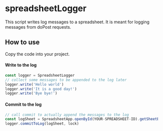# spreadsheetLogger
This script writes log messages to a spreadsheet. It is meant for logging messages from doPost requests.


## How to use
Copy the code into your project.

#### Write to the log
```javascript
const logger = SpreadsheetLogger
// collect some messages to be appended to the log later
logger.write('Hello world')
logger.write('It is a good day!')
logger.write('Bye bye!')
```

#### Commit to the log
```javascript 
// call commit to actually append the messages to the log
const logSheet = SpreadsheetApp.openById(YOUR-SPREADSHEET-ID).getSheetByName(YOUR-LOG-SHEET-NAME)
logger.commitToLog(logSheet, lock) 
``` 
